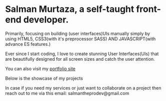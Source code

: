 <h1>Salman Murtaza, a self-taught front-end developer.</h1>
<p>Primarily, focusing on building (user interfaces)UIs manually simply by using HTML5, CSS3(with it's preprocessor SASS) AND JAVASCRIPT(with advance ES features.)</p>
<p>Ever since I start coding, I love to create stunning User Interfaces(UIs) that are beautifully designed for all screen sizes and catch the user attention.</p>
<P>You can also visit my <a href='https://salmanthedev.netlify.app' target='_blank'>portfolio site</a></P>
<p>Below is the showcase of my projects</p>
<p>In case if you need my services or just want to collaborate on a project then reach out to me via this email: salmantheprodev@gmail.com</p>

<!---
proDevSalman/proDevSalman is a ✨ special ✨ repository because its `README.md` (this file) appears on your GitHub profile.
You can click the Preview link to take a look at your changes.
--->
